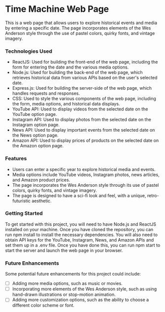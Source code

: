 # Time Machine Web Page
This is a web page that allows users to explore historical events and media by entering a specific date. The page incorporates elements of the Wes Anderson style through the use of pastel colors, quirky fonts, and vintage imagery.

### Technologies Used
- ReactJS: Used for building the front-end of the web page, including the form for entering the date and the various media options.
- Node.js: Used for building the back-end of the web page, which retrieves historical data from various APIs based on the user's selected date.
- Express.js: Used for building the server-side of the web page, which handles requests and responses.
- CSS: Used to style the various components of the web page, including the form, media options, and historical data displays.
- YouTube API: Used to display videos from the selected date on the YouTube option page.
- Instagram API: Used to display photos from the selected date on the Instagram option page.
- News API: Used to display important events from the selected date on the News option page.
- Amazon API: Used to display prices of products on the selected date on the Amazon option page.

### Features
- Users can enter a specific year to explore historical media and events.
- Media options include YouTube videos, Instagram photos, news articles, and Amazon product prices.
- The page incorporates the Wes Anderson style through its use of pastel colors, quirky fonts, and vintage imagery.
- The page is designed to have a sci-fi look and feel, with a unique, retro-futuristic aesthetic.

### Getting Started
To get started with this project, you will need to have Node.js and ReactJS installed on your machine. Once you have cloned the repository, you can run npm install to install the necessary dependencies. You will also need to obtain API keys for the YouTube, Instagram, News, and Amazon APIs and set them up in a .env file. Once you have done this, you can run npm start to start the server and launch the web page in your browser.

### Future Enhancements
Some potential future enhancements for this project could include:

- [ ] Adding more media options, such as music or movies.
- [ ] Incorporating more elements of the Wes Anderson style, such as using hand-drawn illustrations or stop-motion animation.
- [ ] Adding more customization options, such as the ability to choose a different color scheme or font.
